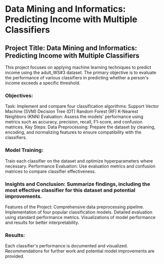 # Data Mining and Informatics: Predicting Income with Multiple Classifiers

## Project Title: Data Mining and Informatics: Predicting Income with Multiple Classifiers
This project focuses on applying machine learning techniques to predict income using the adult_WS#3 dataset. The primary objective is to evaluate the performance of various classifiers in predicting whether a person's income exceeds a specific threshold.

### Objectives:
Task: Implement and compare four classification algorithms:
Support Vector Machine (SVM)
Decision Tree (DT)
Random Forest (RF)
K-Nearest Neighbors (KNN)
Evaluation: Assess the models' performance using metrics such as accuracy, precision, recall, F1-score, and confusion matrices.
Key Steps:
Data Preprocessing: Prepare the dataset by cleaning, encoding, and normalizing features to ensure compatibility with the classifiers.
### Model Training: 
Train each classifier on the dataset and optimize hyperparameters where necessary.
Performance Evaluation: Use evaluation metrics and confusion matrices to compare classifier effectiveness.
### Insights and Conclusion: Summarize findings, including the most effective classifier for this dataset and potential improvements.
Features of the Project:
Comprehensive data preprocessing pipeline.
Implementation of four popular classification models.
Detailed evaluation using standard performance metrics.
Visualizations of model performance and results for better interpretability.

### Results:
Each classifier's performance is documented and visualized.
Recommendations for further work and potential model improvements are provided.
